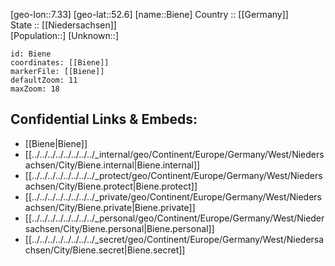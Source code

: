 ﻿---
location: [52.6,7.33] 
mapzoom: [7,12] 
mapmarker: city 
type: City
tags:
- geo/City


SpocWebEntityId: 29183
isDeleted: false
confidential: public

---
[geo-lon::7.33] 
[geo-lat::52.6] 
[name::Biene] 
Country :: [[Germany]]  
State :: [[Niedersachsen]]  
[Population::] 
[Unknown::] 


```leaflet
id: Biene
coordinates: [[Biene]] 
markerFile: [[Biene]] 
defaultZoom: 11 
maxZoom: 18
```


## Confidential Links & Embeds: 
- [[Biene|Biene]]  
- [[../../../../../../../../_internal/geo/Continent/Europe/Germany/West/Niedersachsen/City/Biene.internal|Biene.internal]] 
- [[../../../../../../../../_protect/geo/Continent/Europe/Germany/West/Niedersachsen/City/Biene.protect|Biene.protect]] 
- [[../../../../../../../../_private/geo/Continent/Europe/Germany/West/Niedersachsen/City/Biene.private|Biene.private]] 
- [[../../../../../../../../_personal/geo/Continent/Europe/Germany/West/Niedersachsen/City/Biene.personal|Biene.personal]] 
- [[../../../../../../../../_secret/geo/Continent/Europe/Germany/West/Niedersachsen/City/Biene.secret|Biene.secret]] 
